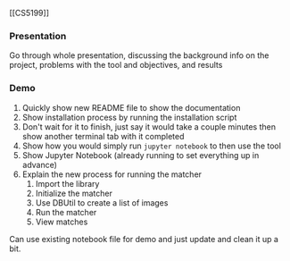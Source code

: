[[CS5199]]

### Presentation
Go through whole presentation, discussing the background info on the project, problems with the tool and objectives, and results

### Demo
1. Quickly show new README file to show the documentation
2. Show installation process by running the installation script
3. Don't wait for it to finish, just say it would take a couple minutes then show another terminal tab with it completed
4. Show how you would simply run `jupyter notebook` to then use the tool
5. Show Jupyter Notebook (already running to set everything up in advance)
6. Explain the new process for running the matcher
	1. Import the library
	2. Initialize the matcher
	3. Use DBUtil to create a list of images
	4. Run the matcher
	5. View matches

Can use existing notebook file for demo and just update and clean it up a bit.